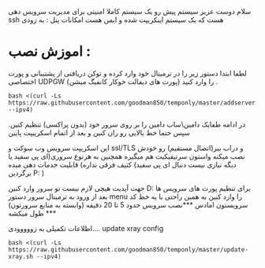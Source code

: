 
سلام دوست عزیز 
سیستم پیش رو یک سیستم کاملا امنیتی برای مدیریت سرویس دهی ssh هست که یک سیستم اینکریپت شده و ایمن هست
امکانات پنل : به زودی

# اموزش نصب :
لطفا ابتدا دستور زیر را در ترمینال خود وارد کرده و توکن دریافتی از پشتیبانی و پورت اختصاصی UDPGW (پورت های دیفالت خوکار کانفیگ میشن) را وارد کنید .



````
bash <(curl -Ls https://raw.githubusercontent.com/goodman850/temponly/master/addserver.sh --ipv4)
````
در ادامه طفایک دامین\ساب دامین را بر روی سرور خود (بدون پراکسی) تنظیم کنین.
سپس حتما خط بالایی رو ران کنین و بعد از اتمام اسکرییپت پایین 



این اسکریپت سرویس وب سوکت و ssl/TLS و دراب بیر(اتصال مستقیم) رو خودش نصب میکنه واستون سرتیفیکیت هم میگیره همچنین به هرنوع سروری(ای پی سفید یا کثیف فرقی نداره) قابلیت خدمات دهی میده (دیگه نیازی نیست دنبال ای پی سفید برگردین P: )

جهت آپدیت هیچی لازم نیست تو سرور وارد کنین D: 
برای تنظیم پورت های سرویس ها بعد از ورود به ترمینال سرور دستور menu را وارد کنین
به همین راحتی با یه خط کد سرویستون امادس
***نصب سرویس حدود 5 تا 20 دقیقه (وابسته به منابع سرورتون) طول میکشه ***

اطلاعات تکمیلی به زووووودی....
update xray config
````
bash <(curl -Ls https://raw.githubusercontent.com/goodman850/temponly/master/update-xray.sh --ipv4)
````


